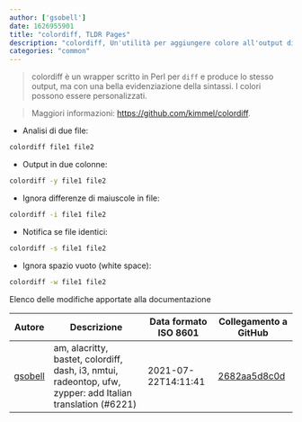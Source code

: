 ```yaml
---
author: ['gsobell']
date: 1626955901
title: "colordiff, TLDR Pages"
description: "colordiff, Un'utilità per aggiungere colore all'output diff."
categories: "common"
---
```

> colordiff è un wrapper scritto in Perl per `diff` e produce lo stesso output, ma con una bella evidenziazione della sintassi. I colori possono essere personalizzati.

> Maggiori informazioni: <https://github.com/kimmel/colordiff>.

- Analisi di due file:

```bash
colordiff file1 file2
```

- Output in due colonne:

```bash
colordiff -y file1 file2
```

- Ignora differenze di maiuscole in file:

```bash
colordiff -i file1 file2
```

- Notifica se file identici:

```bash
colordiff -s file1 file2
```

- Ignora spazio vuoto (white space):

```bash
colordiff -w file1 file2
```
Elenco delle modifiche apportate alla documentazione


Autore | Descrizione | Data formato ISO 8601 | Collegamento a GitHub
------|-----|-----|-----
[gsobell](mailto:82414189+gsobell@users.noreply.github.com) | am, alacritty, bastet, colordiff, dash, i3, nmtui, radeontop, ufw, zypper: add Italian translation (#6221) | 2021-07-22T14:11:41 | [2682aa5d8c0d](https://github.com/tldr-pages/tldr/commit/2682aa5d8c0d2eddb520a78e38a57f20a6bc7db9)

